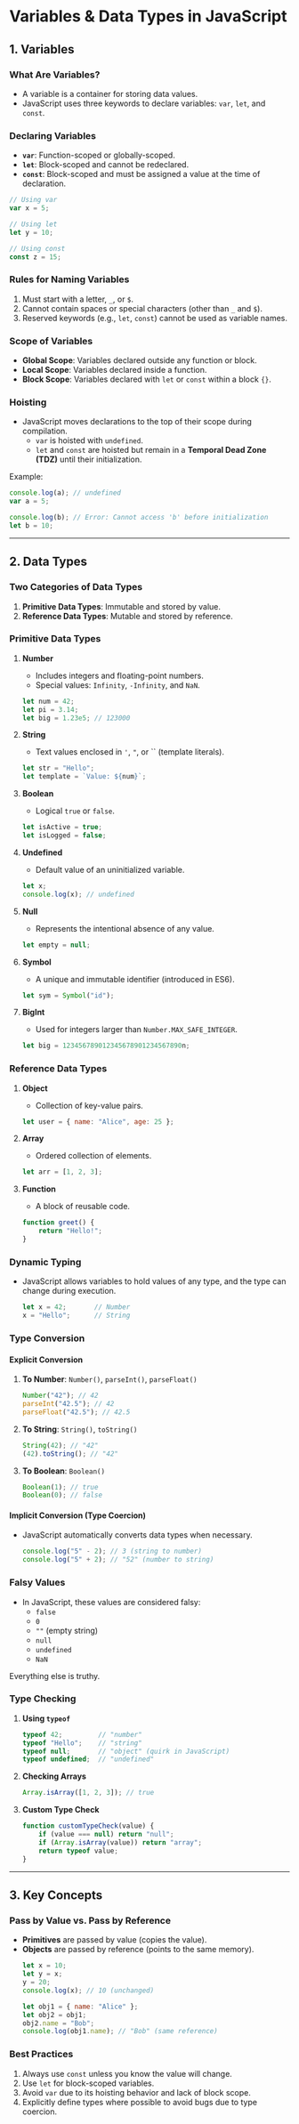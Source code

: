
# Variables & Data Types in JavaScript

## 1. Variables

### What Are Variables?
- A variable is a container for storing data values.
- JavaScript uses three keywords to declare variables: `var`, `let`, and `const`.

### Declaring Variables
- **`var`**: Function-scoped or globally-scoped.
- **`let`**: Block-scoped and cannot be redeclared.
- **`const`**: Block-scoped and must be assigned a value at the time of declaration.

```javascript
// Using var
var x = 5;

// Using let
let y = 10;

// Using const
const z = 15;
```

### Rules for Naming Variables
1. Must start with a letter, `_`, or `$`.
2. Cannot contain spaces or special characters (other than `_` and `$`).
3. Reserved keywords (e.g., `let`, `const`) cannot be used as variable names.

### Scope of Variables
- **Global Scope**: Variables declared outside any function or block.
- **Local Scope**: Variables declared inside a function.
- **Block Scope**: Variables declared with `let` or `const` within a block `{}`.

### Hoisting
- JavaScript moves declarations to the top of their scope during compilation.
  - `var` is hoisted with `undefined`.
  - `let` and `const` are hoisted but remain in a **Temporal Dead Zone (TDZ)** until their initialization.

Example:
```javascript
console.log(a); // undefined
var a = 5;

console.log(b); // Error: Cannot access 'b' before initialization
let b = 10;
```

---

## 2. Data Types

### Two Categories of Data Types
1. **Primitive Data Types**: Immutable and stored by value.
2. **Reference Data Types**: Mutable and stored by reference.

### Primitive Data Types
1. **Number**
   - Includes integers and floating-point numbers.
   - Special values: `Infinity`, `-Infinity`, and `NaN`.
   ```javascript
   let num = 42;
   let pi = 3.14;
   let big = 1.23e5; // 123000
   ```

2. **String**
   - Text values enclosed in `'`, `"`, or `` (template literals).
   ```javascript
   let str = "Hello";
   let template = `Value: ${num}`;
   ```

3. **Boolean**
   - Logical `true` or `false`.
   ```javascript
   let isActive = true;
   let isLogged = false;
   ```

4. **Undefined**
   - Default value of an uninitialized variable.
   ```javascript
   let x; 
   console.log(x); // undefined
   ```

5. **Null**
   - Represents the intentional absence of any value.
   ```javascript
   let empty = null;
   ```

6. **Symbol**
   - A unique and immutable identifier (introduced in ES6).
   ```javascript
   let sym = Symbol("id");
   ```

7. **BigInt**
   - Used for integers larger than `Number.MAX_SAFE_INTEGER`.
   ```javascript
   let big = 123456789012345678901234567890n;
   ```

### Reference Data Types
1. **Object**
   - Collection of key-value pairs.
   ```javascript
   let user = { name: "Alice", age: 25 };
   ```

2. **Array**
   - Ordered collection of elements.
   ```javascript
   let arr = [1, 2, 3];
   ```

3. **Function**
   - A block of reusable code.
   ```javascript
   function greet() {
       return "Hello!";
   }
   ```

### Dynamic Typing
- JavaScript allows variables to hold values of any type, and the type can change during execution.
  ```javascript
  let x = 42;       // Number
  x = "Hello";      // String
  ```

### Type Conversion

#### Explicit Conversion
1. **To Number**: `Number()`, `parseInt()`, `parseFloat()`
   ```javascript
   Number("42"); // 42
   parseInt("42.5"); // 42
   parseFloat("42.5"); // 42.5
   ```

2. **To String**: `String()`, `toString()`
   ```javascript
   String(42); // "42"
   (42).toString(); // "42"
   ```

3. **To Boolean**: `Boolean()`
   ```javascript
   Boolean(1); // true
   Boolean(0); // false
   ```

#### Implicit Conversion (Type Coercion)
- JavaScript automatically converts data types when necessary.
  ```javascript
  console.log("5" - 2); // 3 (string to number)
  console.log("5" + 2); // "52" (number to string)
  ```

### Falsy Values
- In JavaScript, these values are considered falsy:
  - `false`
  - `0`
  - `""` (empty string)
  - `null`
  - `undefined`
  - `NaN`

Everything else is truthy.

### Type Checking
1. **Using `typeof`**
   ```javascript
   typeof 42;         // "number"
   typeof "Hello";    // "string"
   typeof null;       // "object" (quirk in JavaScript)
   typeof undefined;  // "undefined"
   ```

2. **Checking Arrays**
   ```javascript
   Array.isArray([1, 2, 3]); // true
   ```

3. **Custom Type Check**
   ```javascript
   function customTypeCheck(value) {
       if (value === null) return "null";
       if (Array.isArray(value)) return "array";
       return typeof value;
   }
   ```

---

## 3. Key Concepts

### Pass by Value vs. Pass by Reference
- **Primitives** are passed by value (copies the value).
- **Objects** are passed by reference (points to the same memory).
  ```javascript
  let x = 10;
  let y = x; 
  y = 20; 
  console.log(x); // 10 (unchanged)

  let obj1 = { name: "Alice" };
  let obj2 = obj1;
  obj2.name = "Bob";
  console.log(obj1.name); // "Bob" (same reference)
  ```

### Best Practices
1. Always use `const` unless you know the value will change.
2. Use `let` for block-scoped variables.
3. Avoid `var` due to its hoisting behavior and lack of block scope.
4. Explicitly define types where possible to avoid bugs due to type coercion.
